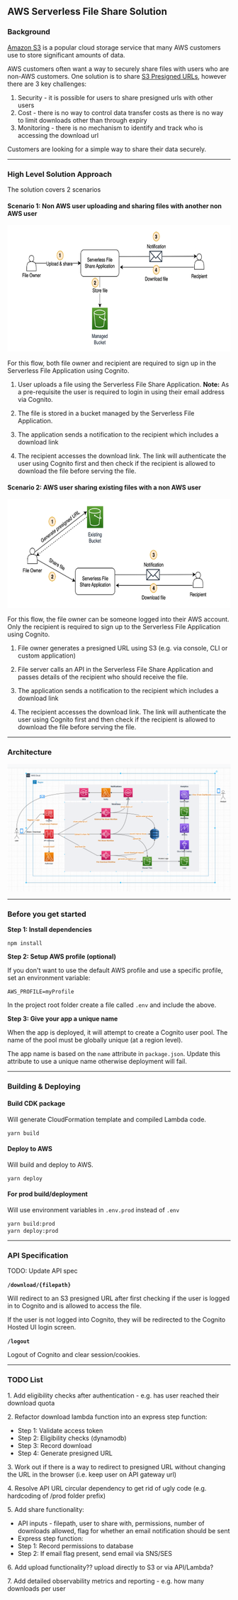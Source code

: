 ## AWS Serverless File Share Solution

### Background

[Amazon S3](https://aws.amazon.com/s3/) is a popular cloud storage service that many AWS customers use to store significant amounts of data.

AWS customers often want a way to securely share files with users who are non-AWS customers. One solution is to share [S3 Presigned URLs](https://docs.aws.amazon.com/AmazonS3/latest/userguide/ShareObjectPreSignedURL.html), however there are 3 key challenges:
1. Security - it is possible for users to share presigned urls with other users
2. Cost - there is no way to control data transfer costs as there is no way to limit downloads other than through expiry 
3. Monitoring - there is no mechanism to identify and track who is accessing the download url

Customers are looking for a simple way to share their data securely.

---

### High Level Solution Approach

The solution covers 2 scenarios

#### Scenario 1: Non AWS user uploading and sharing files with another non AWS user

<img src="docs/img/high_level_flow_1.png" width="701" height="285" />

For this flow, both file owner and recipient are required to sign up in the Serverless File Application using Cognito.

1. User uploads a file using the Serverless File Share Application.
**Note:** As a pre-requisite the user is required to login in using their email address via Cognito.

2. The file is stored in a bucket managed by the Serverless File Application.

3. The application sends a notification to the recipient which includes a download link

4. The recipient accesses the download link. The link will authenticate the user using Cognito first and then check if the recipient is allowed to download the file before serving the file. 

#### Scenario 2: AWS user sharing existing files with a non AWS user

<img src="docs/img/high_level_flow_2.png" width="676" height="245" />

For this flow, the file owner can be someone logged into their AWS account. Only the recipient is required to sign up to the Serverless File Application using Cognito.

1. File owner generates a presigned URL using S3 (e.g. via console, CLI or custom application)

2. File server calls an API in the Serverless File Share Application and passes details of the recipient who should receive the file.

3. The application sends a notification to the recipient which includes a download link

4. The recipient accesses the download link. The link will authenticate the user using Cognito first and then check if the recipient is allowed to download the file before serving the file. 

---

### Architecture

<img src="docs/img/architecture_diagram.png" />


---

### Before you get started
**Step 1: Install dependencies**
```
npm install
```

**Step 2: Setup AWS profile (optional)** 

If you don't want to use the default AWS profile and use a specific profile, set an environment variable:

```
AWS_PROFILE=myProfile
```

In the project root folder create a file called ``.env`` and include the above.

**Step 3: Give your app a unique name** 

When the app is deployed, it will attempt to create a Cognito user pool. The name of the pool must be globally unique (at a region level).

The app name is based on the ```name``` attribute in ```package.json```. Update this attribute to use a unique name otherwise deployment will fail.  

---

### Building & Deploying

#### Build CDK package

Will generate CloudFormation template and compiled Lambda code.

```
yarn build
```

#### Deploy to AWS

Will build and deploy to AWS.

```
yarn deploy
```

#### For prod build/deployment

Will use environment variables in ```.env.prod``` instead of ```.env```

```
yarn build:prod
yarn deploy:prod
```

---

### API Specification

TODO: Update API spec

**```/download/{filepath}```**

Will redirect to an S3 presigned URL after first checking if the user is logged in to Cognito and is allowed to access the file.

If the user is not logged into Cognito, they will be redirected to the Cognito Hosted UI login screen.

**```/logout```**

Logout of Cognito and clear session/cookies.

---

### TODO List

1\. Add eligibility checks after authentication - e.g. has user reached their download quota

2\. Refactor download lambda function into an express step function:
* Step 1: Validate access token
* Step 2: Eligibility checks (dynamodb)
* Step 3: Record download
* Step 4: Generate presigned URL

3\. Work out if there is a way to redirect to presigned URL without changing the URL in the browser (i.e. keep user on API gateway url)

4\. Resolve API URL circular dependency to get rid of ugly code (e.g. hardcoding of /prod folder prefix)

5\. Add share functionality:
* API inputs - filepath, user to share with, permissions, number of downloads allowed, flag for whether an email notification should be sent
* Express step function:
* Step 1: Record permissions to database
* Step 2: If email flag present, send email via SNS/SES

6\. Add upload functionality?? upload directly to S3 or via API/Lambda?

7\. Add detailed observability metrics and reporting - e.g. how many downloads per user
